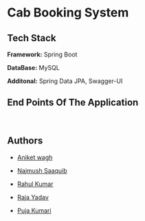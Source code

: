 # Cab Booking System


## Tech Stack

**Framework:** Spring Boot

**DataBase:** MySQL

**Additonal:** Spring Data JPA, Swagger-UI

<h2>End Points Of The Application</h2>
    <img src="https://miro.medium.com/max/1400/1*mxz3fl1CnWiR_9L76jAjkQ.png" alt="">
      <img src="https://miro.medium.com/max/1400/1*SJmQN8Q0nYctKzJ0wANABA.png" alt="">
      <img src="https://miro.medium.com/max/1400/1*b4aRrIJ7vnxEC3rtBY3aSQ.png" alt="">

## Authors

- [Aniket wagh](https://www.github.com/aniketw8)

- [Najmush Saaquib](https://www.github.com/najmushsaaquib)

- [Rahul Kumar](https://github.com/rahulraka)

- [Raja Yadav](https://www.github.com/RajaYadav00)

- [Puja Kumari](https://www.github.com/Puja983542)
